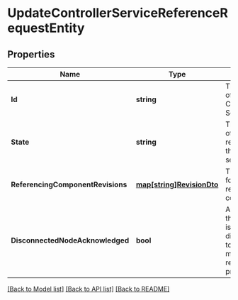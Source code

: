 # UpdateControllerServiceReferenceRequestEntity

## Properties
Name | Type | Description | Notes
------------ | ------------- | ------------- | -------------
**Id** | **string** | The identifier of the Controller Service. | [optional] [default to null]
**State** | **string** | The new state of the references for the controller service. | [optional] [default to null]
**ReferencingComponentRevisions** | [**map[string]RevisionDto**](RevisionDTO.md) | The revisions for all referencing components. | [optional] [default to null]
**DisconnectedNodeAcknowledged** | **bool** | Acknowledges that this node is disconnected to allow for mutable requests to proceed. | [optional] [default to null]

[[Back to Model list]](../README.md#documentation-for-models) [[Back to API list]](../README.md#documentation-for-api-endpoints) [[Back to README]](../README.md)


